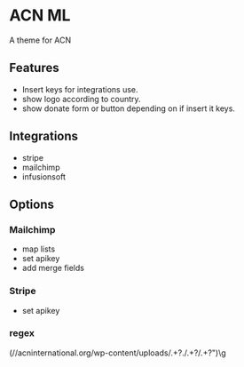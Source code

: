 # ACN ML
A theme for ACN

## Features
- Insert keys for integrations use.
- show logo according to country.
- show donate form or button depending on if insert it keys.

## Integrations
- stripe
- mailchimp
- infusionsoft

## Options
### Mailchimp
- map lists
- set apikey
- add merge fields

### Stripe
- set apikey

### regex
\(\/\/acninternational.org\/wp-content\/uploads\/.+?.\/.+?\/.+?")\g
